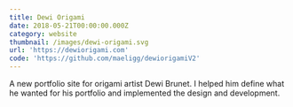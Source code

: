 ```yaml
---
title: Dewi Origami
date: 2018-05-21T00:00:00.000Z
category: website
thumbnail: /images/dewi-origami.svg
url: 'https://dewiorigami.com'
code: 'https://github.com/maeligg/dewiorigamiV2'
---
```


A new portfolio site for origami artist Dewi Brunet. I helped him define what he wanted for his portfolio and implemented the design and development.

